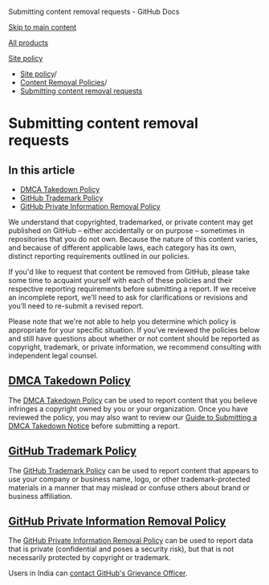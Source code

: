 Submitting content removal requests - GitHub Docs

[Skip to main content](#main-content)

[All products](/en)

[Site policy](/site-policy)

* [Site policy](/en/site-policy)/
* [Content Removal Policies](/en/site-policy/content-removal-policies)/
* [Submitting content removal requests](/en/site-policy/content-removal-policies/submitting-content-removal-requests)

Submitting content removal requests
==========

In this article
----------

* [DMCA Takedown Policy](#dmca-takedown-policy)
* [GitHub Trademark Policy](#github-trademark-policy)
* [GitHub Private Information Removal Policy](#github-private-information-removal-policy)

We understand that copyrighted, trademarked, or private content may get published on GitHub – either accidentally or on purpose – sometimes in repositories that you do not own. Because the nature of this content varies, and because of different applicable laws, each category has its own, distinct reporting requirements outlined in our policies.

If you'd like to request that content be removed from GitHub, please take some time to acquaint yourself with each of these policies and their respective reporting requirements before submitting a report. If we receive an incomplete report, we'll need to ask for clarifications or revisions and you’ll need to re-submit a revised report.

Please note that we're not able to help you determine which policy is appropriate for your specific situation. If you’ve reviewed the policies below and still have questions about whether or not content should be reported as copyright, trademark, or private information, we recommend consulting with independent legal counsel.

[DMCA Takedown Policy](#dmca-takedown-policy)
----------

The [DMCA Takedown Policy](/en/site-policy/content-removal-policies/dmca-takedown-policy) can be used to report content that you believe infringes a copyright owned by you or your organization. Once you have reviewed the policy, you may also want to review our [Guide to Submitting a DMCA Takedown Notice](/en/site-policy/content-removal-policies/guide-to-submitting-a-dmca-takedown-notice) before submitting a report.

[GitHub Trademark Policy](#github-trademark-policy)
----------

The [GitHub Trademark Policy](/en/site-policy/content-removal-policies/github-trademark-policy) can be used to report content that appears to use your company or business name, logo, or other trademark-protected materials in a manner that may mislead or confuse others about brand or business affiliation.

[GitHub Private Information Removal Policy](#github-private-information-removal-policy)
----------

The [GitHub Private Information Removal Policy](/en/site-policy/content-removal-policies/github-private-information-removal-policy) can be used to report data that is private (confidential and poses a security risk), but that is not necessarily protected by copyright or trademark.

Users in India can [contact GitHub's Grievance Officer](https://support.github.com/contact/india-grievance-officer).
